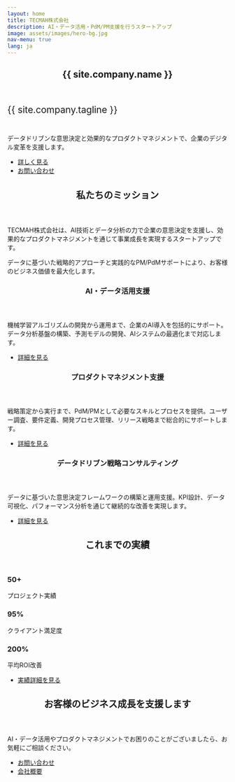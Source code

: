 ```yaml
---
layout: home
title: TECMAH株式会社
description: AI・データ活用・PdM/PM支援を行うスタートアップ
image: assets/images/hero-bg.jpg
nav-menu: true
lang: ja
---
```


<div id="main">
  <!-- Hero Section -->
  <section id="hero" class="major">
    <div class="inner">
      <header class="major">
        <h1>{{ site.company.name }}</h1>
      </header>
      <div class="content">
        <p style="font-size: 1.5em; margin-bottom: 2em;">{{ site.company.tagline }}</p>
        <p class="lead">データドリブンな意思決定と効果的なプロダクトマネジメントで、企業のデジタル変革を支援します。</p>
        <ul class="actions">
          <li><a href="#mission" class="button next scrolly">詳しく見る</a></li>
          <li><a href="/contact/" class="button primary">お問い合わせ</a></li>
        </ul>
      </div>
    </div>
  </section>

  <!-- Mission Section -->
  <section id="mission">
    <div class="inner">
      <header class="major">
        <h2>私たちのミッション</h2>
      </header>
      <p>TECMAH株式会社は、AI技術とデータ分析の力で企業の意思決定を支援し、効果的なプロダクトマネジメントを通じて事業成長を実現するスタートアップです。</p>
      <p>データに基づいた戦略的アプローチと実践的なPM/PdMサポートにより、お客様のビジネス価値を最大化します。</p>
    </div>
  </section>

  <!-- Services Section -->
  <section id="services" class="spotlights">
    <section>
      <div class="content">
        <div class="inner">
          <header class="major">
            <h3>AI・データ活用支援</h3>
          </header>
          <p>機械学習アルゴリズムの開発から運用まで、企業のAI導入を包括的にサポート。データ分析基盤の構築、予測モデルの開発、AIシステムの最適化まで対応します。</p>
          <ul class="actions">
            <li><a href="/services/" class="button">詳細を見る</a></li>
          </ul>
        </div>
      </div>
    </section>
    <section>
      <div class="content">
        <div class="inner">
          <header class="major">
            <h3>プロダクトマネジメント支援</h3>
          </header>
          <p>戦略策定から実行まで、PdM/PMとして必要なスキルとプロセスを提供。ユーザー調査、要件定義、開発プロセス管理、リリース戦略まで総合的にサポートします。</p>
          <ul class="actions">
            <li><a href="/services/" class="button">詳細を見る</a></li>
          </ul>
        </div>
      </div>
    </section>
    <section>
      <div class="content">
        <div class="inner">
          <header class="major">
            <h3>データドリブン戦略コンサルティング</h3>
          </header>
          <p>データに基づいた意思決定フレームワークの構築と運用支援。KPI設計、データ可視化、パフォーマンス分析を通じて継続的な改善を実現します。</p>
          <ul class="actions">
            <li><a href="/services/" class="button">詳細を見る</a></li>
          </ul>
        </div>
      </div>
    </section>
  </section>

  <!-- Results Section -->
  <section id="results">
    <div class="inner">
      <header class="major">
        <h2>これまでの実績</h2>
      </header>
      <div class="grid-wrapper">
        <div class="col-4">
          <div class="box">
            <h3>50+</h3>
            <p>プロジェクト実績</p>
          </div>
        </div>
        <div class="col-4">
          <div class="box">
            <h3>95%</h3>
            <p>クライアント満足度</p>
          </div>
        </div>
        <div class="col-4">
          <div class="box">
            <h3>200%</h3>
            <p>平均ROI改善</p>
          </div>
        </div>
      </div>
      <ul class="actions">
        <li><a href="/work/" class="button">実績詳細を見る</a></li>
      </ul>
    </div>
  </section>

  <!-- CTA Section -->
  <section id="cta" class="main special">
    <div class="inner">
      <header class="major">
        <h2>お客様のビジネス成長を支援します</h2>
      </header>
      <p>AI・データ活用やプロダクトマネジメントでお困りのことがございましたら、お気軽にご相談ください。</p>
      <ul class="actions uniform">
        <li><a href="/contact/" class="button primary">お問い合わせ</a></li>
        <li><a href="/about/" class="button">会社概要</a></li>
      </ul>
    </div>
  </section>
</div>
